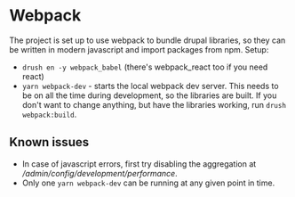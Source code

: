 # Webpack

The project is set up to use webpack to bundle drupal libraries, so they can be written in modern javascript and import packages from npm. Setup:

- `drush en -y webpack_babel` (there's webpack_react too if you need react)
- `yarn webpack-dev` - starts the local webpack dev server. This needs to be on all the time during development, so the libraries are built. If you don't want to change anything, but have the libraries working, run `drush webpack:build`.

## Known issues

- In case of javascript errors, first try disabling the aggregation at _/admin/config/development/performance_.
- Only one `yarn webpack-dev` can be running at any given point in time.
